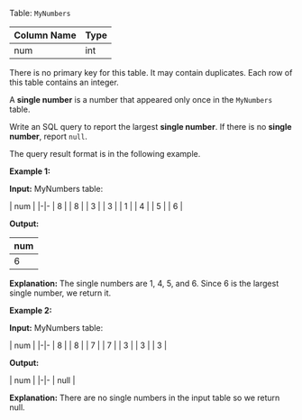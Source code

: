 ﻿
Table:  `MyNumbers`


| Column Name | Type |
|-|-
| num         | int  |

There is no primary key for this table. It may contain duplicates.
Each row of this table contains an integer.

A  **single number**  is a number that appeared only once in the  `MyNumbers`  table.

Write an SQL query to report the largest  **single number**. If there is no  **single number**, report  `null`.

The query result format is in the following example.

**Example 1:**

**Input:** 
MyNumbers table:

| num |
|-|-
| 8   |
| 8   |
| 3   |
| 3   |
| 1   |
| 4   |
| 5   |
| 6   |

**Output:** 

| num |
|-
| 6   |
**Explanation:** The single numbers are 1, 4, 5, and 6.
Since 6 is the largest single number, we return it.

**Example 2:**

**Input:** 
MyNumbers table:

| num |
|-|-
| 8   |
| 8   |
| 7   |
| 7   |
| 3   |
| 3   |
| 3   |

**Output:** 

| num  |
|-|-
| null |

**Explanation:** There are no single numbers in the input table so we return null.
